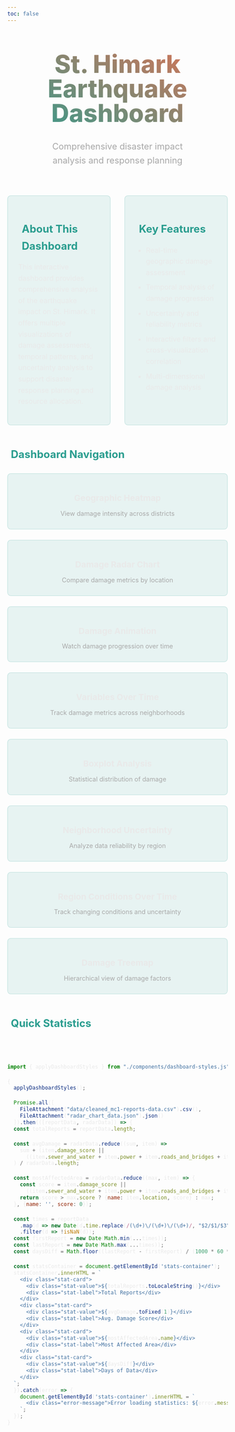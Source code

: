 ```yaml
---
toc: false
---
```


<div class="hero">
  <h1>St. Himark Earthquake Dashboard</h1>
  <h2>Comprehensive disaster impact analysis and response planning</h2>
</div>

<div class="dashboard-overview">
  <div class="dashboard-description">
    <h3><i class="fas fa-info-circle"></i> About This Dashboard</h3>
    <p>
      This interactive dashboard provides comprehensive analysis of the earthquake impact on St. Himark.
      It offers multiple visualizations of damage assessments, temporal patterns, and uncertainty analysis
      to support disaster response planning and resource allocation.
    </p>
  </div>

  <div class="key-features">
    <h3><i class="fas fa-chart-pie"></i> Key Features</h3>
    <ul>
      <li>Real-time geographic damage assessment</li>
      <li>Temporal analysis of damage progression</li>
      <li>Uncertainty and reliability metrics</li>
      <li>Interactive filters and cross-visualization correlation</li>
      <li>Multi-dimensional damage analysis</li>
    </ul>
  </div>
</div>

<div class="dashboard-navigation">
  <h3><i class="fas fa-compass"></i> Dashboard Navigation</h3>

  <div class="nav-cards">
    <a href="/heatmap" class="nav-card">
      <i class="fas fa-map-marked-alt"></i>
      <h4>Geographic Heatmap</h4>
      <p>View damage intensity across districts</p>
    </a>
    <a href="/radar-chart" class="nav-card">
      <i class="fas fa-chart-pie"></i>
      <h4>Damage Radar Chart</h4>
      <p>Compare damage metrics by location</p>
    </a>
    <a href="/animation_graph" class="nav-card">
      <i class="fas fa-film"></i>
      <h4>Damage Animation</h4>
      <p>Watch damage progression over time</p>
    </a>
    <a href="/linegraph" class="nav-card">
      <i class="fas fa-chart-line"></i>
      <h4>Variables Over Time</h4>
      <p>Track damage metrics across neighborhoods</p>
    </a>
    <a href="/boxplot" class="nav-card">
      <i class="fas fa-chart-bar"></i>
      <h4>Boxplot Analysis</h4>
      <p>Statistical distribution of damage</p>
    </a>
    <a href="/task2" class="nav-card">
      <i class="fas fa-question-circle"></i>
      <h4>Neighborhood Uncertainty</h4>
      <p>Analyze data reliability by region</p>
    </a>
    <a href="/task3" class="nav-card">
      <i class="fas fa-clock"></i>
      <h4>Region Conditions Over Time</h4>
      <p>Track changing conditions and uncertainty</p>
    </a>
    <a href="/treemap" class="nav-card">
      <i class="fas fa-sitemap"></i>
      <h4>Damage Treemap</h4>
      <p>Hierarchical view of damage factors</p>
    </a>
  </div>
</div>

<div id="quick-stats" class="quick-stats">
  <h3><i class="fas fa-tachometer-alt"></i> Quick Statistics</h3>
  <div id="stats-container" class="stats-container"></div>
</div>

```js
import { applyDashboardStyles } from "./components/dashboard-styles.js";

{
  applyDashboardStyles();

  Promise.all([
    FileAttachment("data/cleaned_mc1-reports-data.csv").csv(),
    FileAttachment("radar_chart_data.json").json()
  ]).then(([reportData, radarData]) => {
  const totalReports = reportData.length;

  const avgDamage = radarData.reduce((sum, item) =>
    sum + (item.damage_score ||
      ((item.sewer_and_water + item.power + item.roads_and_bridges + item.medical + item.buildings) / 5)), 0
  ) / radarData.length;

  const mostAffectedArea = radarData.reduce((max, item) => {
    const score = item.damage_score ||
      ((item.sewer_and_water + item.power + item.roads_and_bridges + item.medical + item.buildings) / 5);
    return score > max.score ? {name: item.location, score} : max;
  }, {name: '', score: 0});

  const times = reportData
    .map(d => new Date(d.time.replace(/(\d+)\/(\d+)\/(\d+)/, "$2/$1/$3")))
    .filter(d => !isNaN(d));
  const firstReport = new Date(Math.min(...times));
  const lastReport = new Date(Math.max(...times));
  const daysDiff = Math.floor((lastReport - firstReport) / (1000 * 60 * 60 * 24));

  const statsContainer = document.getElementById('stats-container');
  statsContainer.innerHTML = `
    <div class="stat-card">
      <div class="stat-value">${totalReports.toLocaleString()}</div>
      <div class="stat-label">Total Reports</div>
    </div>
    <div class="stat-card">
      <div class="stat-value">${avgDamage.toFixed(1)}</div>
      <div class="stat-label">Avg. Damage Score</div>
    </div>
    <div class="stat-card">
      <div class="stat-value">${mostAffectedArea.name}</div>
      <div class="stat-label">Most Affected Area</div>
    </div>
    <div class="stat-card">
      <div class="stat-value">${daysDiff}</div>
      <div class="stat-label">Days of Data</div>
    </div>
  `;
  }).catch(error => {
    document.getElementById('stats-container').innerHTML = `
      <div class="error-message">Error loading statistics: ${error.message}</div>
    `;
  });
}
```

<style>
:root {
  --primary-color: #2a9d8f;
  --secondary-color: #e76f51;
  --dark-bg: #264653;
  --light-text: #e9e9e9;
  --muted-text: #a8a8a8;
  --card-bg: rgba(42, 157, 143, 0.1);
  --card-border: rgba(42, 157, 143, 0.2);
  --card-hover: rgba(42, 157, 143, 0.3);
}

body {
  font-family: 'Inter', sans-serif;
  line-height: 1.6;
  color: var(--light-text);
}

.hero {
  display: flex;
  flex-direction: column;
  align-items: center;
  font-family: 'Inter', sans-serif;
  margin: 2rem 0 4rem;
  text-wrap: balance;
  text-align: center;
}

.hero h1 {
  margin: 1rem 0;
  padding: 1rem 0;
  font-size: 3.5rem;
  font-weight: 800;
  line-height: 1;
  background: linear-gradient(30deg, var(--primary-color), var(--secondary-color));
  -webkit-background-clip: text;
  -webkit-text-fill-color: transparent;
  background-clip: text;
}

.hero h2 {
  margin: 0;
  max-width: 34em;
  font-size: 1.25rem;
  font-weight: 400;
  color: var(--muted-text);
}

.dashboard-overview {
  display: grid;
  grid-template-columns: 1fr 1fr;
  gap: 2rem;
  margin: 3rem 0;
}

.dashboard-overview h3 {
  display: flex;
  align-items: center;
  gap: 0.5rem;
  color: var(--primary-color);
  font-size: 1.5rem;
  margin-bottom: 1rem;
}

.dashboard-overview p, .dashboard-overview li {
  color: var(--light-text);
  font-size: 1rem;
}

.dashboard-description, .key-features {
  padding: 1.5rem;
  background: var(--card-bg);
  border-radius: 8px;
  border: 1px solid var(--card-border);
}

.key-features ul {
  padding-left: 1.5rem;
}

.key-features li {
  margin-bottom: 0.5rem;
}

.dashboard-navigation {
  margin: 3rem 0;
}

.dashboard-navigation h3 {
  display: flex;
  align-items: center;
  gap: 0.5rem;
  color: var(--primary-color);
  font-size: 1.5rem;
  margin-bottom: 1.5rem;
}

.nav-cards {
  display: grid;
  grid-template-columns: repeat(auto-fill, minmax(250px, 1fr));
  gap: 1.5rem;
}

.nav-card {
  display: flex;
  flex-direction: column;
  align-items: center;
  text-align: center;
  padding: 1.5rem;
  background: var(--card-bg);
  border: 1px solid var(--card-border);
  border-radius: 8px;
  transition: all 0.3s ease;
  text-decoration: none;
}

.nav-card:hover {
  background: var(--card-hover);
  transform: translateY(-5px);
  box-shadow: 0 5px 15px rgba(0, 0, 0, 0.1);
}

.nav-card i {
  font-size: 2rem;
  margin-bottom: 1rem;
  color: var(--secondary-color);
}

.nav-card h4 {
  color: var(--light-text);
  margin: 0 0 0.5rem 0;
  font-size: 1.2rem;
}

.nav-card p {
  color: var(--muted-text);
  margin: 0;
  font-size: 0.9rem;
}

.quick-stats {
  margin: 3rem 0;
}

.quick-stats h3 {
  display: flex;
  align-items: center;
  gap: 0.5rem;
  color: var(--primary-color);
  font-size: 1.5rem;
  margin-bottom: 1.5rem;
}

.stats-container {
  display: grid;
  grid-template-columns: repeat(auto-fit, minmax(200px, 1fr));
  gap: 1.5rem;
}

.stat-card {
  background: var(--card-bg);
  border: 1px solid var(--card-border);
  border-radius: 8px;
  padding: 1.5rem;
  text-align: center;
}

.stat-value {
  font-size: 2rem;
  font-weight: 700;
  color: var(--secondary-color);
  margin-bottom: 0.5rem;
}

.stat-label {
  font-size: 1rem;
  color: var(--muted-text);
}

.error-message {
  color: #e76f51;
  font-style: italic;
}

@media (max-width: 768px) {
  .dashboard-overview {
    grid-template-columns: 1fr;
  }

  .hero h1 {
    font-size: 2.5rem;
  }

  .hero h2 {
    font-size: 1rem;
  }
}

</style>